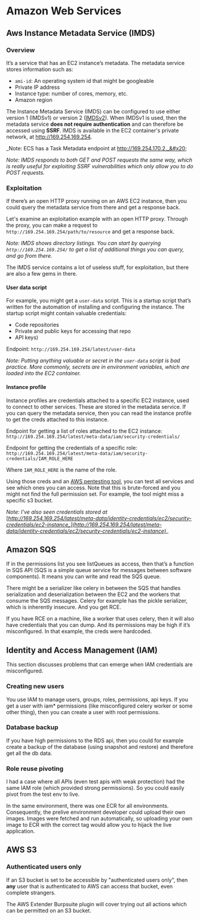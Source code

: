 # Amazon Web Services

## Aws Instance Metadata Service (IMDS)

### Overview

It’s a service that has an EC2 instance’s metadata. The metadata service stores information such as:

* `ami-id`:  An operating system id that might be googleable
* Private IP address
* Instance type: number of cores, memory, etc.
* Amazon region

The Instance Metadata Service (IMDS) can be configured to use either version 1 (IMDSv1) or version 2 ([IMDSv2](https://docs.aws.amazon.com/AWSEC2/latest/UserGuide/configuring-instance-metadata-service.html)). When IMDSv1 is used, then the metadata service **does not require authentication** and can therefore be accessed using **SSRF**. IMDS is available in the EC2 container's private network, at http://169.254.169.254.

_Note: ECS has a Task Metadata endpoint at http://169.254.170.2._&#x20;

_Note: IMDS responds to both GET and POST requests the same way, which is really useful for exploiting SSRF vulnerabilities which only allow you to do POST requests._

### Exploitation

If there’s an open HTTP proxy running on an AWS EC2 instance, then you could query the metadata service from there and get a response back.&#x20;

Let's examine an exploitation example with an open HTTP proxy. Through the proxy, you can make a request to `http://169.254.169.254/path/to/resource` and get a response back.

_Note: IMDS shows directory listings. You can start by querying `http://169.254.169.254/` to get a list of additional things you can query, and go from there._

The IMDS service contains a lot of useless stuff, for exploitation, but there are also a few gems in there.&#x20;

#### User data script

For example, you might get a `user-data` script. This is a startup script that’s written for the automation of installing and configuring the instance. The startup script might contain valuable credentials:&#x20;

* Code repositories
* Private and public keys for accessing that repo&#x20;
* API keys)

Endpoint: `http://169.254.169.254/latest/user-data`

_Note: Putting anything valuable or secret in the `user-data` script is bad practice. More commonly, secrets are in environment variables, which are loaded into the EC2 container._

#### Instance profile

Instance profiles are credentials attached to a specific EC2 instance, used to connect to other services. These are stored in the metadata service. If you can query the metadata service, then you can read the instance profile to get the creds attached to this instance.

Endpoint for getting a list of roles attached to the EC2 instance: `http://169.254.169.254/latest/meta-data/iam/security-credentials/`

Endpoint for getting the credentials of a specific role:  `http://169.254.169.254/latest/meta-data/iam/security-credentials/IAM_ROLE_HERE`

Where `IAM_ROLE_HERE` is the name of the role.

Using those creds and an [AWS pentesting tool](https://github.com/andresriancho/nimbostratus), you can test all services and see which ones you can access. Note that this is brute-forced and you might not find the full permission set. For example, the tool might miss a specific s3 bucket.

_Note: I've also seen credentials stored at_ [_http://169.254.169.254/latest/meta-data/identity-credentials/ec2/security-credentials/ec2-instance_](http://169.254.169.254/latest/meta-data/identity-credentials/ec2/security-credentials/ec2-instance)__

## Amazon SQS

If in the permissions list you see listQueues as access, then that’s a function in SQS API (SQS is a simple queue service for messages between software components). It means you can write and read the SQS queue.

There might be a serializer like celery in between the SQS that handles serialization and deserialization between the EC2 and the workers that consume the SQS messages. Celery for example has the pickle serializer, which is inherently insecure. And you get RCE.

If you have RCE on a machine, like a worker that uses celery, then it will also have credentials that you can dump. And its permissions may be high if it’s misconfigured. In that example, the creds were hardcoded.

## Identity and Access Management (IAM)

This section discusses problems that can emerge when IAM credentials are misconfigured.

### Creating new users

You use IAM to manage users, groups, roles, permissions, api keys. If you get a user with iam\* permissions (like misconfigured celery worker or some other thing), then you can create a user with root permissions.

### Database backup

If you have high permissions to the RDS api, then you could for example create a backup of the database (using snapshot and restore) and therefore get all the db data.

### Role reuse pivoting

I had a case where all APIs (even test apis with weak protection) had the same IAM role (which provided strong permissions). So you could easily pivot from the test env to live.

In the same environment, there was one ECR for all environments. Consequently, the prelive environment developer could upload their own images. Images were fetched and run automatically,  so uploading your own image to ECR with the correct tag would allow you to hijack the live application.

## AWS S3

### Authenticated users only

If an S3 bucket is set to be accessible by "authenticated users only", then **any** user that is authenticated to AWS can access that bucket, even complete strangers.

The AWS Extender Burpsuite plugin will cover trying out all actions which can be permitted on an S3 bucket.
